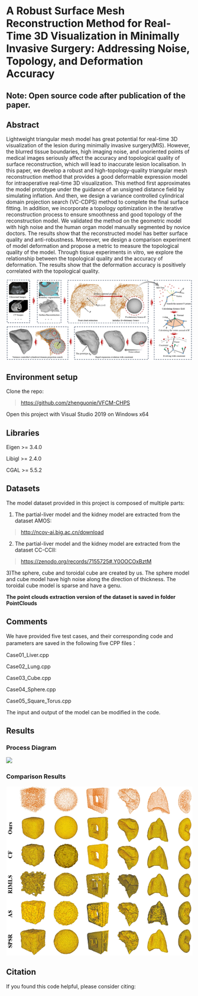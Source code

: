 # A Robust Surface Mesh Reconstruction Method for Real-Time 3D Visualization in Minimally Invasive Surgery: Addressing Noise, Topology, and Deformation Accuracy

## Note: Open source code after publication of the paper.
## Abstract
Lightweight triangular mesh model has great potential for real-time 3D visualization of the lesion during minimally invasive surgery(MIS). However, the blurred tissue boundaries, high imaging noise, and unoriented points of medical images seriously affect the accuracy and topological quality of surface reconstruction, which will lead to inaccurate lesion localisation. In this paper, we develop a robust and high-topology-quality triangular mesh reconstruction method that provides a good deformable expression model for intraoperative real-time 3D visualization. This method first approximates the model prototype under the guidance of an unsigned distance field by simulating inflation. And then, we design a variance controlled cylindrical domain projection search (VC-CDPS) method to complete the final surface fitting. In addition, we incorporate a topology optimization in the iterative reconstruction process to ensure smoothness and good topology of the reconstruction model. We validated the method on the geometric model with high noise and the human organ model manually segmented by novice doctors. The results show that the reconstructed model has better surface quality and anti-robustness. Moreover, we design a comparison experiment of model deformation and propose a metric to measure the topological quality of the model. Through tissue experiments in vitro, we explore the relationship between the topological quality and the accuracy of deformation. The results show that the deformation accuracy is positively correlated with the topological quality.

![](https://github.com/Scalpelapex/Images/blob/main/VC_CDPS/Overview.jpg)

## Environment setup

Clone the repo: 
> https://github.com/zhenguonie/VFCM-CHPS

Open this project with Visual Studio 2019 on Windows x64

## Libraries

Eigen >= 3.4.0

Libigl >= 2.4.0

CGAL >= 5.5.2

## Datasets
The model dataset provided in this project is composed of multiple parts:
1) The partial-liver model and the kidney model are extracted from the dataset AMOS:
> http://ncov-ai.big.ac.cn/download

2) The partial-liver model and the kidney model are extracted from the dataset CC-CCII:
> https://zenodo.org/records/7155725#.Y0OOCOxBztM

3)The sphere, cube and  toroidal cube are created by us. The sphere model and cube model have high noise along the direction of thickness. The toroidal cube model is sparse and have a genu.

**The point clouds extraction version of the dataset is saved in folder PointClouds**

## Comments
We have provided five test cases, and their corresponding code and parameters are saved in the following five CPP files：

Case01_Liver.cpp

Case02_Lung.cpp

Case03_Cube.cpp

Case04_Sphere.cpp

Case05_Square_Torus.cpp


The input and output of the model can be modified in the code.

## Results

### Process Diagram

![](https://github.com/Scalpelapex/Images/blob/main/VC_CDPS/Surface.gif)

### Comparison Results

![](https://github.com/Scalpelapex/Images/blob/main/VC_CDPS/Results.jpg)

## Citation

If you found this code helpful, please consider citing:

```

```
